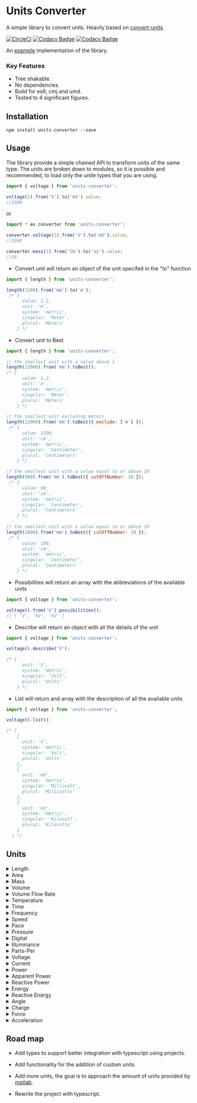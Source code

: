 ﻿# Units Converter
A simple library to convert units. Heavily based on [convert-units](https://github.com/ben-ng/convert-units).

[![CircleCI](https://circleci.com/gh/nosferatoy/units-converter.svg?style=svg)](https://circleci.com/gh/nosferatoy/units-converter)
[![Codacy Badge](https://api.codacy.com/project/badge/Grade/145ef4b5949d4be78a2bf577f078be49)](https://www.codacy.com/app/nosferatoy/units-converter?utm_source=github.com&amp;utm_medium=referral&amp;utm_content=nosferatoy/units-converter&amp;utm_campaign=Badge_Grade)
[![Codacy Badge](https://api.codacy.com/project/badge/Coverage/145ef4b5949d4be78a2bf577f078be49)](https://www.codacy.com/app/nosferatoy/units-converter?utm_source=github.com&utm_medium=referral&utm_content=nosferatoy/units-converter&utm_campaign=Badge_Coverage)

An [example](https://github.com/mugrufis/units-converter-consumer) implementation of the library.

### Key Features
* Tree shakable.
* No dependencies.
* Build for es6, cmj and umd.
* Tested to 4 significant figures.

## Installation

```
npm install units-converter --save
```

## Usage

The library provide a simple chained API to transform units of the same type.
The units are broken down to modules, so it is possible and recommended, to load only the unite types that you are using.
```js
import { voltage } from 'units-converter';

voltage(1).from('V').to('mV').value;
//1000
```
or

```js
import * as converter from 'units-converter';

converter.voltage(1).from('V').to('mV').value;
//1000

converter.mass(1).from('lb').to('oz').value;
//16
```

* Convert unit will return an object of the unit specifed in the "to" function
```js
import { length } from 'units-converter';

length(1200).from('mm').to('m');
 /* {
      value: 1.2,
      unit: 'm',
      system: 'metric',
      singular: 'Meter',
      plural: 'Meters'
    } */
```
* Convert unit to Best
```js
import { length } from 'units-converter';

// the smallest unit with a value above 1
length(12000).from('mm').toBest();
/* {  
      value: 1.2,
      unit: 'm',
      system: 'metric',
      singular: 'Meter',
      plural: 'Meters'
    } */

// the smallest unit excluding meters
length(12000).from('mm').toBest({ exclude: ['m'] });
 /* {
      value: 1200,
      unit: 'cm',
      system: 'metric',
      singular: 'Centimeter',
      plural: 'Centimeters'
    } */

// the smallest unit with a value equal to or above 10
length(900).from('mm').toBest({ cutOffNumber: 10 });
 /* {
      value: 90,
      unit: 'cm',
      system: 'metric',
      singular: 'Centimeter',
      plural: 'Centimeters'
    } */
    
// the smallest unit with a value equal to or above 10
length(1000).from('mm').toBest({ cutOffNumber: 10 });
 /* {
      value: 100,
      unit: 'cm',
      system: 'metric',
      singular: 'Centimeter',
      plural: 'Centimeters'
    } */
```

* Possibilities will return an array with the abbreviations of the available units
```js
import { voltage } from 'units-converter';

voltage().from('V').possibilities();
// [ 'V', 'mV', 'kV' ]
```

* Describe will return an object with all the details of the unit
```js
import { voltage } from 'units-converter';

voltage().describe('V');

/* { 
      unit: 'V', 
      system: 'metric', 
      singular: 'Volt', 
      plural: 'Volts' 
    } */
```

* List will return and array with the description of all the available units
```js
import { voltage } from 'units-converter';

voltage().list();

/* [
    { 
      unit: 'V', 
      system: 'metric', 
      singular: 'Volt', 
      plural: 'Volts' 
    },
    {
      unit: 'mV',
      system: 'metric',
      singular: 'Millivolt',
      plural: 'Millivolts'
    },
    {
      unit: 'kV',
      system: 'metric',
      singular: 'Kilovolt',
      plural: 'Kilovolts'
    }
  ] */
```

## Units

<details><summary>Length</summary>
<p>

* mm
* cm
* m
* in
* ft-us
* ft
* fathom
* mi
* nMi
 
</p>
</details>

<details><summary>Area</summary>
<p>
  
* mm2
* cm2
* m2
* ha
* km2
* in2
* ft2
* ac
* mi2

</p>
</details>

<details><summary>Mass</summary>
<p>
  
* mcg
* mg
* g
* kg
* oz
* lb
* mt
* t

</p>
</details>

<details><summary>Volume</summary>
<p>
  
* mm3
* cm3
* ml
* l
* kl
* m3
* km3
* tsp
* Tbs
* in3
* fl-oz
* cup
* pnt
* qt
* gal
* ft3
* yd3

</p>
</details>

<details><summary>Volume Flow Rate</summary>
<p>
  
* mm3/s
* cm3/s
* ml/s
* cl/s
* dl/s
* l/s
* l/min
* l/h
* kl/s
* kl/min
* kl/h
* m3/s
* m3/min
* m3/h
* km3/s
* tsp/s
* Tbs/s
* in3/s
* in3/min
* in3/h
* fl-oz/s
* fl-oz/min
* fl-oz/h
* cup/s
* pnt/s
* pnt/min
* pnt/h
* qt/s
* gal/s
* gal/min
* gal/h
* ft3/s
* ft3/min
* ft3/h
* yd3/s
* yd3/min
* yd3/h'

</p>
</details>

<details><summary>Temperature</summary>
<p>
  
* C
* F
* K
* R

</p>
</details>

<details><summary>Time</summary>
<p>
  
* ns
* mu
* ms
* s
* min
* h
* d
* week
* month
* year

</p>
</details>

<details><summary>Frequency</summary>
<p>
  
* Hz
* mHz
* kHz
* MHz
* GHz
* THz
* rpm
* deg/s
* rad/s

</p>
</details>

<details><summary>Speed</summary>
<p>
  
* m/s
* km/h
* m/h
* knot
* ft/s

</p>
</details>

<details><summary>Pace</summary>
<p>
  
* s/m
* min/km
* s/ft
* min/km

</p>
</details>

<details><summary>Pressure</summary>
<p>
  
* Pa
* hPa
* kPa
* MPa
* bar
* torr
* psi
* ksi

</p>
</details>

<details><summary>Digital</summary>
<p>
  
* b
* Kb
* Mb
* Gb
* Tb
* B
* KB
* MB
* GB
* TB

</p>
</details>

<details><summary>Illuminance</summary>
<p>
  
* lx
* ft-cd

</p>
</details>

<details><summary>Parts-Per</summary>
<p>
  
* ppm
* ppb
* ppt
* ppq

</p>
</details>

<details><summary>Voltage</summary>
<p>
  
* V
* mV
* kV

</p>
</details>

<details><summary>Current</summary>
<p>
  
* A
* mA
* kA

</p>
</details>

<details><summary>Power</summary>
<p>
  
* W
* mW
* kW
* MW
* GW

</p>
</details>

<details><summary>Apparent Power</summary>
<p>
  
* VA
* mVA
* kVA
* MVA
* GVA

</p>
</details>

<details><summary>Reactive Power</summary>
<p>
  
* VAR
* mVAR
* kVAR
* MVAR
* GVAR

</p>
</details>

<details><summary>Energy</summary>
<p>
  
* Wh
* mWh
* kWh
* MWh
* GWh
* J
* kJ

</p>
</details>

<details><summary>Reactive Energy</summary>
<p>
  
* VARh
* mVARh
* kVARh
* MVARh
* GVARh

</p>
</details>

<details><summary>Angle</summary>
<p>
  
* deg
* rad
* grad
* arcmin
* arcsec

</p>
</details>

<details><summary>Charge</summary>
<p>
  
* c
* mC
* μC
* nC
* pC

</p>
</details>

<details><summary>Force</summary>
<p>
  
* N
* kN
* lbf

</p>
</details>

<details><summary>Acceleration</summary>
<p>
  
* g (g-force)
* m/s2

</p>
</details>

## Road map

* Add types to support better integration with typescript using projects.

* Add functionality for the addition of custom units.

* Add more units, the goal is to approach the amount of units provided by [matlab](https://www.mathworks.com/help/symbolic/units-list.html).

* Rewrite the project with typescript.
